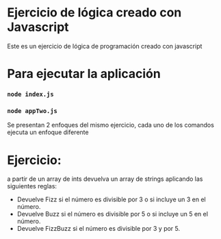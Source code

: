 # Ejercicio de lógica creado con Javascript

Este es un ejercicio de lógica de programación creado con javascript

# Para ejecutar la aplicación

### `node index.js`
### `node appTwo.js`

Se presentan 2 enfoques del mismo ejercicio, cada uno de los comandos ejecuta un enfoque diferente

# Ejercicio:

a partir de un array de ints devuelva un array de strings aplicando las siguientes reglas:
  
  * Devuelve Fizz si el número es divisible por 3 o si incluye un 3 en el número.
  * Devuelve Buzz si el número es divisible por 5 o si incluye un 5 en el número.
  * Devuelve FizzBuzz si el número es divisible por 3 y por 5. 

